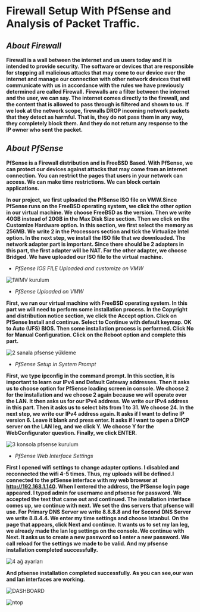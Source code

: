 # Firewall Setup With PfSense and Analysis of Packet Traffic.
## _About Firewall_

**Firewall is a wall between the internet and us users today and it is intended to provide security. The software or devices that are responsible for stopping all malicious attacks that may come to our device over the internet and manage our connection with other network devices that will communicate with us in accordance with the rules we have previously determined are called Firewall.**
**Firewalls are a filter between the internet and the user, we can say. The internet comes directly to the firewall, and the content that is allowed to pass through is filtered and shown to us.**
**If we look at the network scope, firewalls DROP incoming network packets that they detect as harmful. That is, they do not pass them in any way, they completely block them. And they do not return any response to the IP owner who sent the packet.**

## _About PfSense_

**PfSense is a Firewall distribution and is FreeBSD Based. With PfSense, we can protect our devices against attacks that may come from an internet connection. You can restrict the pages that users in your network can access. We can make time restrictions. We can block certain applications.**

**In our project, we first uploaded the PfSense ISO file on VMW.Since PfSense runs on the FreeBSD operating system, we click the other option in our virtual machine. We choose FreeBSD as the version. Then we write 40GB instead of 20GB in the Max Disk Size section. Then we click on the Customize Hardware option. In this section, we first select the memory as 256MB. We write 2 in the Processors section and tick the Virtualize Intel option. In the next step, we install the ISO file that we downloaded. The network adapter part is important. Since there should be 2 adapters in this part, the first adapter will be NAT. For the other adapter, we choose Bridged. We have uploaded our ISO file to the virtual machine.**
 * _PfSense IOS FILE Uploaded and customize on VMW_ 

![1WMV kurulum](https://user-images.githubusercontent.com/80758830/121806591-27fd4f00-cc59-11eb-9c58-62642fcbca15.gif)

 * _PfSense Uploaded on VMW_ 

**First, we run our virtual machine with FreeBSD operating system. In this part we will need to perform some installation process. In the Copyright and distribution notice section, we click the Accept option. Click on PfSense Install and continue. Select to Continue with default keymap. OK to Auto (UFS) BIOS. Then some installation process is performed. Click No for Manual Configuration. Click on the Reboot option and complete this part.**

![2 sanala pfsense yükleme](https://user-images.githubusercontent.com/80758830/121807481-030adb00-cc5d-11eb-8389-1f3e2c0827e1.gif)

* _PfSense Setup in System Prompt_


**First, we type ipconfig in the command prompt. In this section, it is important to learn our IPv4 and Default Gateway addresses. Then it asks us to choose option for PfSense loading screen in console. We choose 2 for the installation and we choose 2 again because we will operate over the LAN. It then asks us for our IPv4 address. We write our IPv4 address in this part. Then it asks us to select bits from 1 to 31. We choose 24. In the next step, we write our IPv4 address again. It asks if I want to define IP version 6. Leave it blank and press enter. It asks if I want to open a DHCP server on the LAN leg, and we click Y. We choose Y for the WebConfigurator question. Finally, we click ENTER.**

![3 konsola pfsense kurulum](https://user-images.githubusercontent.com/80758830/121808933-7879aa00-cc63-11eb-9dec-c1ead24897cf.gif)


* _PfSense Web Interface Settings_

**First I opened wifi settings to change adapter options. I disabled and reconnected the wifi 4-5 times. Thus, my uploads will be defined.I connected to the pfSense interface with my web browser at http://192.168.1.140. When I entered the address, the PfSense login page appeared. I typed admin for username and pfsense for password. We accepted the text that came out and continued. The installation interface comes up, we continue with next. We set the dns servers that pfsense will use. For Primary DNS Server we write 8.8.8.8 and for Second DNS Server we write 8.8.4.4. We enter my time settings and choose Istanbul. On the page that appears, click Next and continue. It wants us to set my lan leg, we already made the lan leg settings on the console. We continue with Next. It asks us to create a new password so I enter a new password. We call reload for the settings we made to be valid. And my pfsense installation completed successfully.**

![4 ağ ayarları](https://user-images.githubusercontent.com/80758830/121808712-7a8f3900-cc62-11eb-97c7-dac5d37cd5c2.gif)

**And pfsense installation completed successfully. As you can see,our wan and lan interfaces are working.**

![DASHBOARD](https://user-images.githubusercontent.com/80758830/121812710-a49c2780-cc71-11eb-9425-fc200a6a0a01.png)

![ntop](https://user-images.githubusercontent.com/80758830/121812715-a9f97200-cc71-11eb-83b0-6fdcc3e73589.png)








